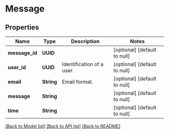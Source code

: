 # Message
## Properties

| Name | Type | Description | Notes |
|------------ | ------------- | ------------- | -------------|
| **message\_id** | **UUID** |  | [optional] [default to null] |
| **user\_id** | **UUID** | Identification of a user. | [optional] [default to null] |
| **email** | **String** | Email format. | [optional] [default to null] |
| **message** | **String** |  | [optional] [default to null] |
| **time** | **String** |  | [optional] [default to null] |

[[Back to Model list]](../README.md#documentation-for-models) [[Back to API list]](../README.md#documentation-for-api-endpoints) [[Back to README]](../README.md)


